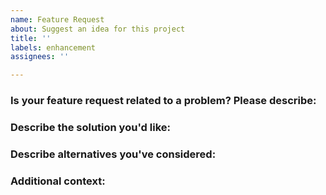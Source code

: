 ```yaml
---
name: Feature Request
about: Suggest an idea for this project
title: ''
labels: enhancement
assignees: ''

---
```


### Is your feature request related to a problem? Please describe:
<!-- A clear and concise description of what the problem is. Ex. I'm always frustrated when [...] -->

### Describe the solution you'd like:
<!-- A clear and concise description of what you want to happen. -->

### Describe alternatives you've considered:
<!-- A clear and concise description of any alternative solutions or features you've considered. -->

### Additional context:
<!-- Add any other context or screenshots about the feature request here. -->


<!-- Click the "Preview" tab before you submit to ensure the formatting is correct. -->
